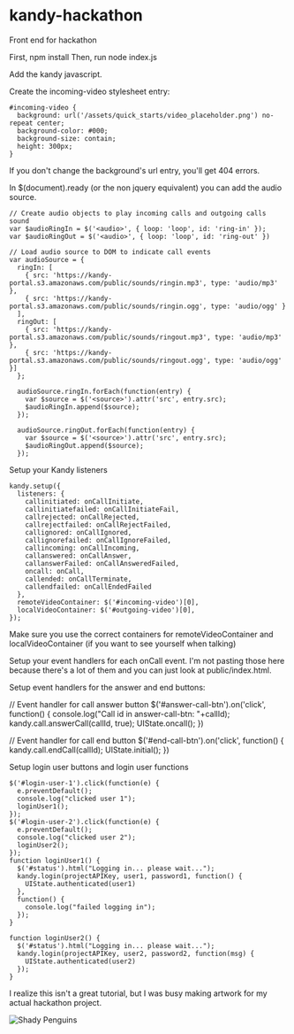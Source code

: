 # kandy-hackathon
Front end for hackathon

First, npm install
Then, run node index.js

Add the kandy javascript.

  <script src="https://kandy-portal.s3.amazonaws.com/public/javascript/kandy/2.3.0/kandy.js"></script>

Create the incoming-video stylesheet entry:

    #incoming-video {
      background: url('/assets/quick_starts/video_placeholder.png') no-repeat center;
      background-color: #000;
      background-size: contain;
      height: 300px;
    }

If you don't change the background's url entry, you'll get 404 errors.

In $(document).ready (or the non jquery equivalent) you can add the audio source.


    // Create audio objects to play incoming calls and outgoing calls sound
    var $audioRingIn = $('<audio>', { loop: 'loop', id: 'ring-in' });
    var $audioRingOut = $('<audio>', { loop: 'loop', id: 'ring-out' })

    // Load audio source to DOM to indicate call events
    var audioSource = {
      ringIn: [
        { src: 'https://kandy-portal.s3.amazonaws.com/public/sounds/ringin.mp3', type: 'audio/mp3' },
        { src: 'https://kandy-portal.s3.amazonaws.com/public/sounds/ringin.ogg', type: 'audio/ogg' }
      ],
      ringOut: [
        { src: 'https://kandy-portal.s3.amazonaws.com/public/sounds/ringout.mp3', type: 'audio/mp3' },
        { src: 'https://kandy-portal.s3.amazonaws.com/public/sounds/ringout.ogg', type: 'audio/ogg' }]
      };

      audioSource.ringIn.forEach(function(entry) {
        var $source = $('<source>').attr('src', entry.src);
        $audioRingIn.append($source);
      });

      audioSource.ringOut.forEach(function(entry) {
        var $source = $('<source>').attr('src', entry.src);
        $audioRingOut.append($source);
      });

Setup your Kandy listeners

    kandy.setup({
      listeners: {
        callinitiated: onCallInitiate,
        callinitiatefailed: onCallInitiateFail,
        callrejected: onCallRejected,
        callrejectfailed: onCallRejectFailed,
        callignored: onCallIgnored,
        callignorefailed: onCallIgnoreFailed,
        callincoming: onCallIncoming,
        callanswered: onCallAnswer,
        callanswerFailed: onCallAnsweredFailed,
        oncall: onCall,
        callended: onCallTerminate,
        callendfailed: onCallEndedFailed
      },
      remoteVideoContainer: $('#incoming-video')[0],
      localVideoContainer: $('#outgoing-video')[0],
    });

Make sure you use the correct containers for remoteVideoContainer and localVideoContainer (if you want to see yourself when talking)

Setup your event handlers for each onCall event.  I'm not pasting those here because there's a lot of them and you can just look at public/index.html.

Setup event handlers for the answer and end buttons:

  // Event handler for call answer button
  $('#answer-call-btn').on('click', function() {
    console.log("Call id in answer-call-btn: "+callId);
    kandy.call.answerCall(callId, true);
    UIState.oncall();
  })

  // Event handler for call end button
  $('#end-call-btn').on('click', function() {
    kandy.call.endCall(callId);
    UIState.initial();
  })

Setup login user buttons and login user functions

    $('#login-user-1').click(function(e) {
      e.preventDefault();
      console.log("clicked user 1");
      loginUser1();
    });
    $('#login-user-2').click(function(e) {
      e.preventDefault();
      console.log("clicked user 2");
      loginUser2();
    });
    function loginUser1() {
      $('#status').html("Logging in... please wait...");
      kandy.login(projectAPIKey, user1, password1, function() {
        UIState.authenticated(user1)
      },
      function() {
        console.log("failed logging in");
      });
    }

    function loginUser2() {
      $('#status').html("Logging in... please wait...");
      kandy.login(projectAPIKey, user2, password2, function(msg) {
        UIState.authenticated(user2)
      });
    }

I realize this isn't a great tutorial, but I was busy making artwork for my actual hackathon project.


![Shady Penguins](https://photos-4.dropbox.com/t/2/AAA7KCWGlnfOL1pLejo62VdDAMjAdT7XfGtJ3ZFib_vfWQ/12/23413808/jpeg/32x32/1/1439085600/0/2/2015-08-08%2017.03.37.jpg/CLCIlQsgASACIAMgBCAFIAYgBygBKAIoBw/KnjGQlPnC7_h6vU2FK-rls589js1psUzhohqZpVHV4E?size=1024x768&size_mode=2)



